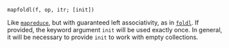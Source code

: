 ```
mapfoldl(f, op, itr; [init])
```

Like [`mapreduce`](@ref), but with guaranteed left associativity, as in [`foldl`](@ref). If provided, the keyword argument `init` will be used exactly once. In general, it will be necessary to provide `init` to work with empty collections.
